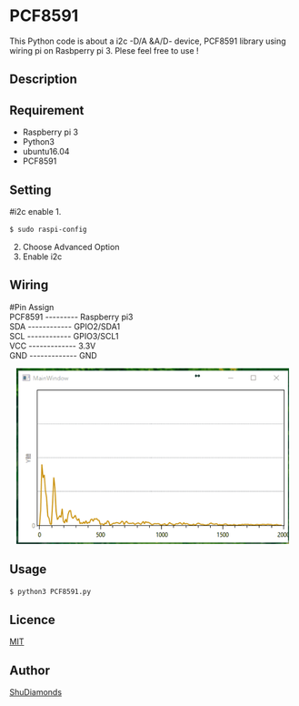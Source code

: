 # PCF8591
This Python code is about a i2c -D/A &amp;A/D- device, PCF8591 library using wiring pi on Rasbperry pi 3. Plese feel free to use !

## Description

## Requirement
* Raspberry pi 3
* Python3
* ubuntu16.04
* PCF8591

## Setting
#i2c enable
1.
```bash
$ sudo raspi-config
```
2. Choose Advanced Option 
3. Enable i2c

## Wiring
#Pin Assign  
PCF8591 --------- Raspberry pi3  
SDA ------------ GPIO2/SDA1  
SCL ------------ GPIO3/SCL1  
VCC ------------- 3.3V  
GND ------------- GND  


<p align="center"> 
<img  src="https://github.com/ShuDiamonds/FFT-spectrum-analyzer/blob/master/FFTspectrum.gif" width="480px"  title="FFT-spectrum-analyzer">
</p>

## Usage
```bash
$ python3 PCF8591.py
```

## Licence

  [MIT](https://github.com/tcnksm/tool/blob/master/LICENCE)

## Author

  [ShuDiamonds](https://github.com/ShuDiamonds)
